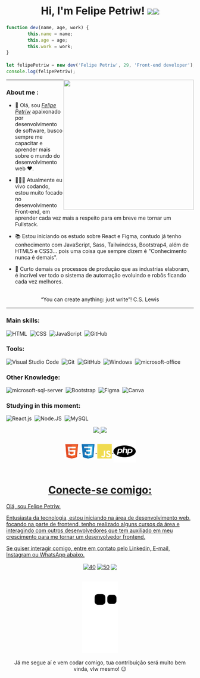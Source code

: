 <div align="center">
  <h1>Hi, I'm Felipe Petriw! <img src="https://media.giphy.com/media/hvRJCLFzcasrR4ia7z/giphy.gif"  width="25px"><img src="https://emojis.slackmojis.com/emojis/images/1531849430/4246/blob-sunglasses.gif?1531849430" width="30"/> </h1>
</div>
  
```javascript
function dev(name, age, work) {
        this.name = name;
        this.age = age;
        this.work = work;
}

let felipePetriw = new dev('Felipe Petriw', 29, 'Front-end developer');
console.log(felipePetriw);
```
<img align="right" width="350" height="350" src="https://hum-systems.com/site/templates/images/jobs/developer_m.png">
 
 
 ---

### About me :
- 👋 Olá, sou <a href="https://www.linkedin.com/in/felipepetriw/"><i>Felipe Petriw</i></a> apaixonado por desenvolvimento de software, busco sempre me capacitar e aprender mais sobre o mundo do desenvolvimento web ❤️.
  
- 👨🏻‍💻 Atualmente eu vivo codando, estou muito focado no desenvolvimento Front-end, em aprender cada vez mais a respeito para em breve me tornar um Fullstack.

- 📚 Estou iniciando os estudo sobre React e Figma, contudo já tenho conhecimento com JavaScript, Sass, Tailwindcss, Bootstrap4, além de HTML5 e CSS3... pois uma coisa que sempre dizem é "Conhecimento nunca é demais".

- 🤖 Curto demais os processos de produção que as industrias elaboram, é incrível ver todo o sistema de automação evoluindo e robôs ficando cada vez melhores.

<br>

<div align="center">“You can create anything: just write”! C.S. Lewis</div>

---

### Main skills:

![HTML](https://img.shields.io/badge/-HTML-0D1117?style=for-the-badge&logo=HTML5&labelColor=0D1117)&nbsp;
![CSS](https://img.shields.io/badge/-CSS-0D1117?style=for-the-badge&logo=CSS3&logoColor=1572B6&labelColor=0D1117)&nbsp;
![JavaScript](https://img.shields.io/badge/-JavaScript-0D1117?style=for-the-badge&logo=javascript&labelColor=0D1117&textColor=0D1117)&nbsp;
![GitHub](https://img.shields.io/badge/-GitHub-0D1117?style=for-the-badge&logo=github&labelColor=0D1117)&nbsp;
  
### Tools:
![Visual Studio Code](https://img.shields.io/badge/-Visual%20Studio%20Code-0D1117?style=for-the-badge&logo=visual-studio-code&logoColor=007ACC&labelColor=0D1117)&nbsp;
![Git](https://img.shields.io/badge/-Git-0D1117?style=for-the-badge&logo=git&labelColor=0D1117)&nbsp;
![GitHub](https://img.shields.io/badge/-GitHub-0D1117?style=for-the-badge&logo=github&labelColor=0D1117)&nbsp;
![Windows](https://img.shields.io/badge/-Windows-0D1117?style=for-the-badge&logo=windows&labelColor=0D1117)&nbsp;
![microsoft-office](https://img.shields.io/badge/-microsoft_office-0D1117?style=for-the-badge&logo=microsoft-office&labelColor=0D1117)&nbsp;

### Other Knowledge:
![microsoft-sql-server](https://img.shields.io/badge/Sql--Server-0d1117?logo=microsoft-sql-server&style=for-the-badge)&nbsp;
![Bootstrap](https://img.shields.io/badge/-bootstrap-0D1117?style=for-the-badge&logo=bootstrap&labelColor=0D1117)&nbsp;
![Figma](https://img.shields.io/badge/-figma-0D1117?style=for-the-badge&logo=figma&labelColor=0D1117)&nbsp;
![Canva](https://img.shields.io/badge/Canva-%2300C4CC.svg?style=for-the-badge&logo=Canva&logoColor=white)&nbsp;
  
### Studying in this moment:
![React.js](https://img.shields.io/badge/-React.js-0D1117?style=for-the-badge&logo=react&labelColor=0D1117)&nbsp;
![Node.JS](https://img.shields.io/badge/-Node.JS-0D1117?style=for-the-badge&logo=node.js&labelColor=0D1117&textColor=0D1117)&nbsp;
![MySQL](https://img.shields.io/badge/-mysql-0D1117?style=for-the-badge&logo=mysql&labelColor=0D1117)&nbsp;




 <div align="center">
  <a href="https://github.com/FelipePetriw">
  <img height="150em" src="https://github-readme-stats.vercel.app/api?username=FelipePetriw&show_icons=true&theme=highcontrast"/>
  <img height="150em" src="https://github-readme-stats.vercel.app/api/top-langs/?username=FelipePetriw&layout=compact&theme=highcontrast"/>
</div>
 
<div div align="center"><br>
  <img align="center" alt="HTML" height="40" width="40" src="https://raw.githubusercontent.com/devicons/devicon/master/icons/html5/html5-original.svg">
  <img align="center" alt="CSS" height="40" width="40" src="https://raw.githubusercontent.com/devicons/devicon/master/icons/css3/css3-original.svg">
  <img align="center" alt="Js" height="40" width="40" src="https://raw.githubusercontent.com/devicons/devicon/master/icons/javascript/javascript-plain.svg">
 <img align="center" alt="PHP" height="60" width="60" src="https://raw.githubusercontent.com/devicons/devicon/master/icons/php/php-plain.svg">
</div>
 
 <br>
 
 <h1 align="center">Conecte-se comigo:</h1>
 
Olá, sou Felipe Petriw. 
 
Entusiasta da tecnologia, estou iniciando na área de desenvolvimento web, focando na parte de frontend, tenho realizado alguns cursos da área e interagindo com outros desenvolvedores que tem auxiliado em meu crescimento para me tornar um desenvolvedor frontend.
 
Se quiser interagir comigo, entre em contato pelo Linkedin, E-mail, Instagram ou WhatsApp abaixo.
 
 
 <div align="center">
 <a href="https://www.linkedin.com/in/felipepetriw/" target="_blank"><img align="center" alt="40" width="50" src="https://cdn-icons-png.flaticon.com/512/3536/3536505.png" target="_blank"></a>   
 <a href="mailto:felipe.petriw.ads@gmail.com" target="_blank"><img align="center" alt="50" width="50" src="https://cdn-icons-png.flaticon.com/512/888/888853.png"></a>     
 <a href="https://api.whatsapp.com/send?phone=5548998563067&text=Ol%C3%A1%2C%20vi%20seu%20perfil%20no%20Github%2C%20gostaria%20de%20conversar%20contigo!" target="_blank"><img  align="center" src="https://cdn-icons-png.flaticon.com/512/2504/2504957.png" width='50' style="max-width:100%;"/></a>
 </div>
 
 </br>
 
<div align="center"> 
   
   ![Snake animation](https://github.com/FelipePetriw/FelipePetriw/blob/output/github-contribution-grid-snake.svg)

</div>

<p align="center">Já me segue aí e vem codar comigo, tua contribuição será muito bem vinda, vlw mesmo! 😉️</h2>
